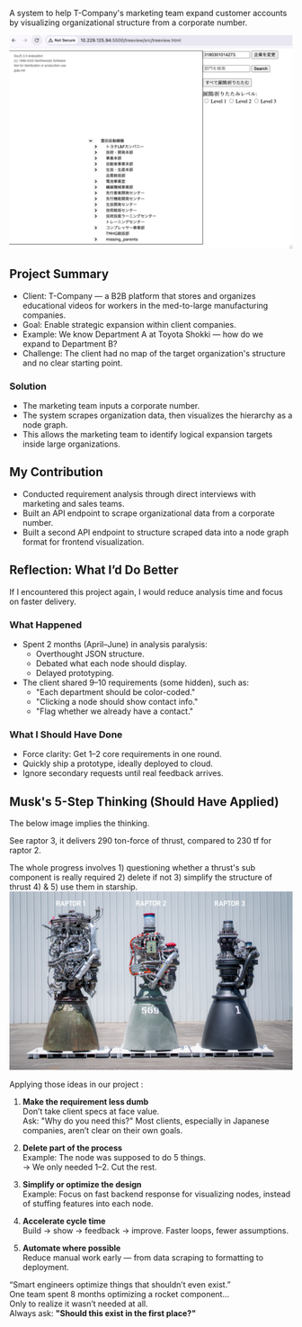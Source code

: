 A system to help T-Company's marketing team expand customer accounts by visualizing organizational structure from a corporate number.

![Dashboard view](public/posts/project-eview/treeview.png) 

## Project Summary

- Client: T-Company — a B2B platform that stores and organizes educational videos for workers in the med-to-large manufacturing companies.
- Goal: Enable strategic expansion within client companies. 
- Example: We know Department A at Toyota Shokki — how do we expand to Department B? 
- Challenge: The client had no map of the target organization's structure and no clear starting point.
### Solution

- The marketing team inputs a corporate number.
- The system scrapes organization data, then visualizes the hierarchy as a node graph.
- This allows the marketing team to identify logical expansion targets inside large organizations.

## My Contribution

- Conducted requirement analysis through direct interviews with marketing and sales teams.
- Built an API endpoint to scrape organizational data from a corporate number.
- Built a second API endpoint to structure scraped data into a node graph format for frontend visualization.

## Reflection: What I’d Do Better

If I encountered this project again, I would reduce analysis time and focus on faster delivery.

### What Happened

- Spent 2 months (April–June) in analysis paralysis:
  - Overthought JSON structure.
  - Debated what each node should display.
  - Delayed prototyping.
- The client shared 9–10 requirements (some hidden), such as:
  - "Each department should be color-coded."
  - "Clicking a node should show contact info."
  - "Flag whether we already have a contact."

### What I Should Have Done

- Force clarity: Get 1–2 core requirements in one round.
- Quickly ship a prototype, ideally deployed to cloud.
- Ignore secondary requests until real feedback arrives.

## Musk's 5-Step Thinking (Should Have Applied)
The below image implies the thinking. 

See raptor 3, it delivers 290 ton-force of thrust, compared to 230 tf for raptor 2. 

The whole progress involves 1) questioning whether a thrust's sub component is really required 2)  delete if not 3) simplify the structure of thrust 4) & 5) use them in starship. 
![Dashboard view](public/posts/project-eview/raptor.jpeg) 

Applying those ideas in our project : 
1. **Make the requirement less dumb**  
   Don’t take client specs at face value.  
   Ask: "Why do you need this?" Most clients, especially in Japanese companies, aren’t clear on their own goals.

2. **Delete part of the process**  
   Example: The node was supposed to do 5 things.  
   → We only needed 1–2. Cut the rest.

3. **Simplify or optimize the design**  
   Example: Focus on fast backend response for visualizing nodes, instead of stuffing features into each node.

4. **Accelerate cycle time**  
   Build → show → feedback → improve. Faster loops, fewer assumptions.

5. **Automate where possible**  
   Reduce manual work early — from data scraping to formatting to deployment.

“Smart engineers optimize things that shouldn’t even exist.”  
One team spent 8 months optimizing a rocket component…  
Only to realize it wasn’t needed at all.  
Always ask: **"Should this exist in the first place?"**
